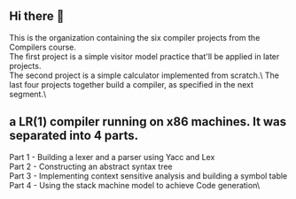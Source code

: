 ## Hi there 👋
This is the organization containing the six compiler projects from the Compilers course.\
The first project is a simple visitor model practice that'll be applied in later projects.\
The second project is a simple calculator implemented from scratch.\ 
The last four projects together build a compiler, as specified in the next segment.\ 

## a LR(1) compiler running on x86 machines. It was separated into 4 parts.

Part 1 - Building a lexer and a parser using Yacc and Lex\
Part 2 - Constructing an abstract syntax tree\
Part 3 - Implementing context sensitive analysis and building a symbol table\
Part 4 - Using the stack machine model to achieve Code generation\

<!--

**Here are some ideas to get you started:**

🙋‍♀️ A short introduction - what is your organization all about?
🌈 Contribution guidelines - how can the community get involved?
👩‍💻 Useful resources - where can the community find your docs? Is there anything else the community should know?
🍿 Fun facts - what does your team eat for breakfast?
🧙 Remember, you can do mighty things with the power of [Markdown](https://docs.github.com/github/writing-on-github/getting-started-with-writing-and-formatting-on-github/basic-writing-and-formatting-syntax)
-->
